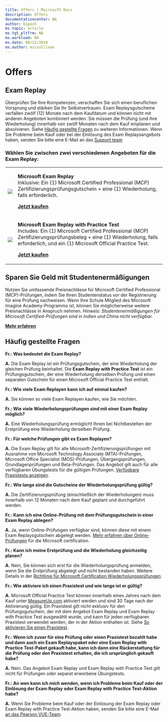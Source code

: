 ```yaml
---
title: Offers | Microsoft Docs
description: Offers 
documentationcenter: NA 
author: bipach
ms.topic: article
ms.tgt_pltfrm: NA
ms.workload: NA
ms.date: 08/22/2019
ms.author: micsullivan
---
```

# Offers

## Exam Replay

Überprüfen Sie Ihre Kompetenzen, verschaffen Sie sich einen beruflichen Vorsprung und stärken Sie Ihr Selbstvertrauen. Exam Replaysgutscheine verfallen zwölf (12) Monate nach dem Kaufdatum und können nicht mit anderen Angeboten kombiniert werden. Sie müssen die Prüfung (und ihre Wiederholung) innerhalb von zwölf Monaten nach dem Kauf einplanen und absolvieren. Siehe [Häufig gestellte Fragen](#frequently-asked-questions) zu weiteren Informationen. Wenn Sie Probleme beim Kauf oder bei der Einlösung des Exam Replaysangebots haben, senden Sie bitte eine E-Mail an das [Support team](mailto:mindhub@pearson.com)

### Wählen Sie zwischen zwei verschiedenen Angeboten für die Exam Replay:

<div>
    <table border="0">
        <tr>
            <td>
                <img src="images/exam-replay-thumbnail.png">
            </td>
            <td>                
                <p><strong>Microsoft Exam Replay</strong><br/>Inklusive: Ein (1) Microsoft Certified Professional (MCP) Zertifizierungsprüfungsgutschein + eine (1) Wiederholung, falls erforderlich.</p>
                <p><a href="https://us.mindhub.com/p/Microsoft-Exam-Replay?utm_source=msftmarketing&utm_medium=msft_offers&utm_campaign=ExamReplayFY20&utm_term=ERFY20&utm_content=weblink3"><strong>Jetzt kaufen</strong></a></p>
            </td>
        </tr>
        <tr>
            <td>
                <img src="images/exam-replay-with-practice-test-thumbnail.png">
            </td>
            <td>
               <p><strong>Microsoft Exam Replay with Practice Test</strong><br/>Includes: Ein (1) Microsoft Certified Professional (MCP) Zertifizierungsprüfungsbeleg + eine (1) Wiederholung, falls erforderlich, und ein (1) Microsoft Official Practice Test.</p>
               <p><a href="https://us.mindhub.com/p/Microsoft-Exam-Replay-PT?utm_source=msftmarketing&utm_medium=msft_offers&utm_campaign=ExamReplayFY20&utm_term=ERFY20&utm_content=weblink"><strong>Jetzt kaufen</strong></a></p>
            </td>
        </tr>
    </table>
</div>


## Sparen Sie Geld mit Studentenermäßigungen
Nutzen Sie umfassende Preisnachlässe für Microsoft Certified Professional (MCP)-Prüfungen, indem Sie Ihren Studentenstatus vor der Registrierung für eine Prüfung nachweisen. Wenn Ihre Schule Mitglied des Microsoft Imagine Academy-Programms ist, können Sie möglicherweise weitere Preisnachlässe in Anspruch nehmen. *Hinweis: Studentenermäßigungen für Microsoft Certified-Prüfungen sind in Indien und China nicht verfügbar.*

[**Mehr erfahren**](/learn/certifications/certification-exam-policies)

## Häufig gestellte Fragen

**Fr.: Was bedeutet die Exam Replay?**

**A.** Die Exam Replay ist ein Prüfungsgutschein, der eine Wiederholung der gleichen Prüfung beinhaltet. Die **Exam Replay with Practice Test** ist ein Prüfungsgutschein, der eine Wiederholung derselben Prüfung und einen separaten Gutschein für einen Microsoft Official Practice Test enthält.

**Fr.: Wie viele Exam Replayen kann ich auf einmal kaufen?**

**A.** Sie können so viele Exam Replayen kaufen, wie Sie möchten.

**Fr.: Wie viele Wiederholungsprüfungen sind mit einer Exam Replay möglich?**

**A.** Eine Wiederholungsprüfung ermöglicht Ihnen bei Nichtbestehen der Erstprüfung eine Wiederholung derselben Prüfung.

**Fr.: Für welche Prüfungen gibt es Exam Replayen?**

**A.** Die Exam Replay gilt für alle Microsoft-Zertifizierungsprüfungen mit Ausnahme von Microsoft Technology Associate (MTA)-Prüfungen, Microsoft Office Specialist (MOS)-Prüfungen, Übergangsprüfungen, Grundlagenprüfungen und Beta-Prüfungen. Das Angebot gilt auch für alle verfügbaren Übungstests für die gültigen Prüfungen. [Verfügbare Praxistests anzeigen](https://us.mindhub.com/microsoft-practice-tests).

**Fr.: Wie lange sind die Gutscheine der Wiederholungsprüfung gültig?**

**A.** Die Zertifizierungsprüfung (einschließlich der Wiederholungen) muss innerhalb von 12 Monaten nach dem Kauf geplant und durchgeführt werden.

**Fr.: Kann ich eine Online-Prüfung mit dem Prüfungsgutschein in einer Exam Replay ablegen?**

**A.** Ja, wenn Online-Prüfungen verfügbar sind, können diese mit einem Exam Replaysgutschein abgelegt werden. [Mehr erfahren über Online-Prüfungen](/learn/certifications/online-exams) für die Microsoft certification.

**Fr.: Kann ich meine Erstprüfung und die Wiederholung gleichzeitig planen?**

**A.** Nein, Sie können sich erst für die Wiederholungsprüfung anmelden, wenn Sie die Erstprüfung abgelegt und nicht bestanden haben. Weitere Details in der [Richtlinie für Microsoft Certification Wiederholungsprüfungen](/learn/certifications/certification-exam-policies#exam-retake-policy).

**Fr.: Wie aktiviere ich einen Praxistest und wie lange ist er gültig?**

**A.** Microsoft Official Practice Test können innerhalb eines Jahres nach dem Kauf unter [MeasureUp.com](https://www.measureup.com/) aktiviert werden und sind 30 Tage nach der Aktivierung gültig. Ein Praxistest gilt nicht exklusiv für den Prüfungsgutschein, der mit dem Angebot Exam Replay und Exam Replay with Practice Test ausgewählt wurde, und kann für jeden verfügbaren Praxistest verwendet werden, der in der Aktion enthalten ist. Siehe [So aktivieren Sie einen Praxistest](https://home.pearsonvue.com/microsoft/practicetests).

**Fr.: Wenn ich zuvor für eine Prüfung oder einen Praxistest bezahlt habe und dann auch ein Exam Replayspaket oder eine Exam Replay with Practice Test-Paket gekauft habe, kann ich dann eine Rückerstattung für die Prüfung oder den Praxistest erhalten, die ich ursprünglich gekauft habe?**

**A.** Nein. Das Angebot Exam Replay und Exam Replay with Practice Test gilt nicht für Prüfungen oder separat erworbene Übungstests.

**Fr.: An wen kann ich mich wenden, wenn ich Probleme beim Kauf oder der Einlösung der Exam Replay oder Exam Replay with Practice Test-Aktion habe?**

**A.** Wenn Sie Probleme beim Kauf oder der Einlösung der Exam Replay oder Exam Replay with Practice Test-Aktion haben, senden Sie bitte eine E-Mail [an das Pearson VUE-Team](mailto:mindhub@pearson.com).



